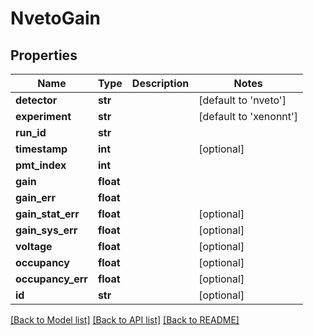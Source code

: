 # NvetoGain

## Properties
Name | Type | Description | Notes
------------ | ------------- | ------------- | -------------
**detector** | **str** |  | [default to 'nveto']
**experiment** | **str** |  | [default to 'xenonnt']
**run_id** | **str** |  | 
**timestamp** | **int** |  | [optional] 
**pmt_index** | **int** |  | 
**gain** | **float** |  | 
**gain_err** | **float** |  | 
**gain_stat_err** | **float** |  | [optional] 
**gain_sys_err** | **float** |  | [optional] 
**voltage** | **float** |  | [optional] 
**occupancy** | **float** |  | [optional] 
**occupancy_err** | **float** |  | [optional] 
**id** | **str** |  | [optional] 

[[Back to Model list]](../README.md#documentation-for-models) [[Back to API list]](../README.md#documentation-for-api-endpoints) [[Back to README]](../README.md)


